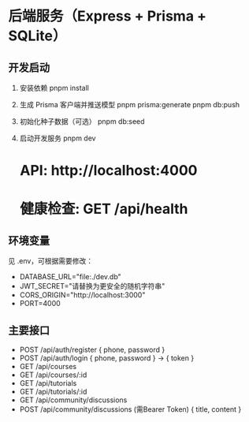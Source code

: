 # 后端服务（Express + Prisma + SQLite）

## 开发启动
1. 安装依赖
   pnpm install

2. 生成 Prisma 客户端并推送模型
   pnpm prisma:generate
   pnpm db:push

3. 初始化种子数据（可选）
   pnpm db:seed

4. 启动开发服务
   pnpm dev
   # API: http://localhost:4000
   # 健康检查: GET /api/health

## 环境变量
见 .env，可根据需要修改：
- DATABASE_URL="file:./dev.db"
- JWT_SECRET="请替换为更安全的随机字符串"
- CORS_ORIGIN="http://localhost:3000"
- PORT=4000

## 主要接口
- POST /api/auth/register { phone, password }
- POST /api/auth/login { phone, password } -> { token }
- GET  /api/courses
- GET  /api/courses/:id
- GET  /api/tutorials
- GET  /api/tutorials/:id
- GET  /api/community/discussions
- POST /api/community/discussions (需Bearer Token) { title, content }